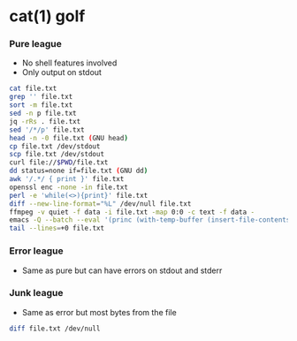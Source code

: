 # cat(1) golf

### Pure league

- No shell features involved
- Only output on stdout

```sh
cat file.txt
grep '' file.txt
sort -m file.txt
sed -n p file.txt
jq -rRs . file.txt
sed '/*/p' file.txt
head -n -0 file.txt (GNU head)
cp file.txt /dev/stdout
scp file.txt /dev/stdout
curl file://$PWD/file.txt
dd status=none if=file.txt (GNU dd)
awk '/.*/ { print }' file.txt
openssl enc -none -in file.txt
perl -e 'while(<>){print}' file.txt
diff --new-line-format="%L" /dev/null file.txt
ffmpeg -v quiet -f data -i file.txt -map 0:0 -c text -f data -
emacs -Q --batch --eval '(princ (with-temp-buffer (insert-file-contents "file.txt") (buffer-string)))'
tail --lines=+0 file.txt
```

### Error league

- Same as pure but can have errors on stdout and stderr

### Junk league

- Same as error but most bytes from the file

```sh
diff file.txt /dev/null
```
